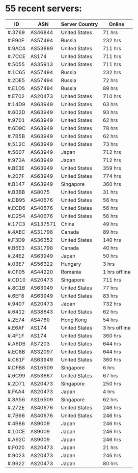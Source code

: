 # 55 recent servers:

| ID | ASN | Server Country | Online |
| ------ | ------ | ------ | ------ |
| #.3769 | AS46844 | United States | 71 hrs |
| #.F90F | AS57494 | Russia | 232 hrs |
| #.9AC4 | AS53889 | United States | 711 hrs |
| #.7CCE | AS174 | United States | 711 hrs |
| #.5055 | AS35913 | United States | 711 hrs |
| #.1C65 | AS57494 | Russia | 232 hrs |
| #.2DE5 | AS57494 | Russia | 72 hrs |
| #.E1D5 | AS57494 | Russia | 89 hrs |
| #.E702 | AS20473 | United States | 710 hrs |
| #.14D9 | AS63949 | United States | 63 hrs |
| #.602D | AS63949 | United States | 93 hrs |
| #.9701 | AS63949 | United States | 62 hrs |
| #.6D9C | AS63949 | United States | 78 hrs |
| #.7B5B | AS63949 | United States | 62 hrs |
| #.512C | AS63949 | United States | 73 hrs |
| #.5607 | AS63949 | Japan | 712 hrs |
| #.973A | AS63949 | Japan | 712 hrs |
| #.BE3E | AS63949 | United States | 359 hrs |
| #.207F | AS63949 | United States | 774 hrs |
| #.B147 | AS63949 | Singapore | 360 hrs |
| #.B3BB | AS8075 | United States | 31 hrs |
| #.DB95 | AS40676 | United States | 56 hrs |
| #.ECD6 | AS40676 | United States | 56 hrs |
| #.D254 | AS40676 | United States | 56 hrs |
| #.17C3 | AS137571 | China | 49 hrs |
| #.4AEC | AS31798 | Canada | 89 hrs |
| #.F3D9 | AS36352 | United States | 140 hrs |
| #.B6E3 | AS31798 | Canada | 40 hrs |
| #.24E2 | AS63949 | Japan | 50 hrs |
| #.03E7 | AS56322 | Hungary | 3 hrs |
| #.CF05 | AS44220 | Romania | 1 hrs offline |
| #.CD10 | AS20473 | Singapore | 711 hrs |
| #.8C1B | AS63949 | United States | 77 hrs |
| #.6EF8 | AS63949 | United States | 83 hrs |
| #.9407 | AS20473 | Japan | 732 hrs |
| #.6412 | AS38843 | United States | 62 hrs |
| #.2E74 | AS4760 | Hong Kong | 54 hrs |
| #.E6AF | AS174 | United States | 3 hrs offline |
| #.4F1F | AS174 | United States | 360 hrs |
| #.A6DB | AS7203 | United States | 644 hrs |
| #.EC8B | AS32097 | United States | 644 hrs |
| #.C61F | AS63949 | United States | 360 hrs |
| #.DFB8 | AS16509 | Singapore | 6 hrs |
| #.6C99 | AS53667 | United States | 67 hrs |
| #.2D71 | AS20473 | Singapore | 250 hrs |
| #.FAA4 | AS20473 | Japan | 4 hrs |
| #.8A56 | AS16509 | Singapore | 62 hrs |
| #.272E | AS40676 | United States | 246 hrs |
| #.7B66 | AS40676 | United States | 246 hrs |
| #.4B86 | AS9009 | Japan | 246 hrs |
| #.10CE | AS9009 | Japan | 246 hrs |
| #.A92C | AS9009 | Japan | 246 hrs |
| #.F020 | AS20473 | Japan | 21 hrs |
| #.9023 | AS20473 | Japan | 246 hrs |
| #.9922 | AS20473 | Japan | 80 hrs |

